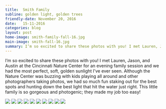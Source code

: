 ```yaml
---
title:  Smith Family
subline: golden light, golden trees
friendly-date: November 20, 2016
date:   15-11-2016
categories: blog
layout: post
home-image: smith-family-fall-16.jpg
main-image: smith-fall-16.jpg
summary: I’m so excited to share these photos with you! I met Lauren, Jason, and Austin at the Cincinnati Nature Center for an evening family session and we had the most perfect, soft, golden sunlight I’ve ever seen. Although the Nature Center was buzzing with kids playing all around and other photographers taking photos, we had so much fun staking out for the best spots and hunting down the best light that hit the water just right. This little family is so gorgeous and photogenic; they made my job too easy!
---
```

I’m so excited to share these photos with you! I met Lauren, Jason, and Austin at the Cincinnati Nature Center for an evening family session and we had the most perfect, soft, golden sunlight I’ve ever seen. Although the Nature Center was buzzing with kids playing all around and other photographers taking photos, we had so much fun staking out for the best spots and hunting down the best light that hit the water just right. This little family is so gorgeous and photogenic; they made my job too easy!

<div class="photo-block">
<img src="/assets/img/blog/smith-16/1.jpg">
<img src="/assets/img/blog/smith-16/2.jpg">
<img src="/assets/img/blog/smith-16/3.jpg">
<img src="/assets/img/blog/smith-16/4.jpg">
<img src="/assets/img/blog/smith-16/5.jpg">
<img src="/assets/img/blog/smith-16/6.jpg">
<img src="/assets/img/blog/smith-16/7.jpg">
<img src="/assets/img/blog/smith-16/8.jpg">
<img src="/assets/img/blog/smith-16/9.jpg">
<img src="/assets/img/blog/smith-16/10.jpg">
</div>
